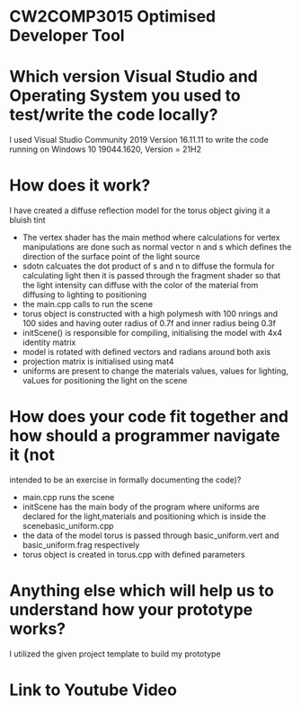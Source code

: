# CW2COMP3015 Optimised Developer Tool

 # Which version Visual Studio and Operating System you used to test/write the code locally?

 I used Visual Studio Community 2019 Version 16.11.11 to write the code running on Windows 10 19044.1620, Version = 21H2

 # How does it work?
 
  I have created a diffuse reflection model for the torus object giving it a bluish tint 
 
 - The vertex shader has the main method where calculations for vertex manipulations are done such as normal vector n and s which defines the direction of the surface point
   of the light source 
 - sdotn calcuates the dot product of s and n to diffuse the formula for calculating light then it is passed through the fragment shader 
   so that the light intensity can diffuse with the color of the material
   from diffusing to lighting to positioning 
 - the main.cpp calls to run the scene
 - torus object is constructed with a high polymesh with 100 nrings and 100 sides and having outer radius of 0.7f and inner radius being 0.3f
 - initScene() is responsible for compiling, initialising the model with 4x4 identity matrix
 - model is rotated with defined vectors and radians around both axis
 - projection matrix is initialised using mat4
 - uniforms are present to change the materials values, values for lighting, vaLues for positioning the light on the scene
 
  
 # How does your code fit together and how should a programmer navigate it (not
   intended to be an exercise in formally documenting the code)?
 - main.cpp runs the scene
 - initScene  has the main body of the program where uniforms are declared for the light,materials and positioning which is inside the scenebasic_uniform.cpp 
 - the data of the model torus is passed through basic_uniform.vert and basic_uniform.frag respectively
 - torus object is created in torus.cpp with defined parameters
 
 
 
 # Anything else which will help us to understand how your prototype works?
  I utilized the given project template to build my prototype 
 # Link to Youtube Video
 
 
 
